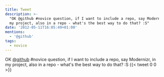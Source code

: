 ```yaml
---
title: Tweet
description: >-
  "OK @github #novice question, if I want to include a repo, say Modernizr, in
  my project, also in a repo - what's the best way to do that? :S"
date: '2012-05-11T16:05:49+01:00'
mentions:
  - '@github'
tags:
  - novice
---
```

OK [@github](https://twitter.com/@github) #novice question, if I want to include a repo, say Modernizr, in my project, also in a repo - what's the best way to do that? :S
      {{< tweet 0 0 >}}
    
